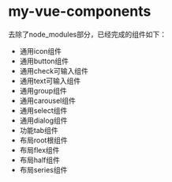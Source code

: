 ﻿# my-vue-components

去除了node_modules部分，已经完成的组件如下：

+  通用icon组件
+  通用button组件
+  通用check可输入组件
+  通用text可输入组件
+  通用group组件
+  通用carousel组件
+  通用select组件
+  通用dialog组件
+  功能tab组件
+  布局root根组件
+  布局flex组件
+  布局half组件
+  布局series组件
